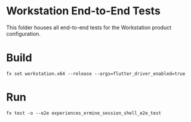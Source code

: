 Workstation End-to-End Tests
============================

This folder houses all end-to-end tests for the Workstation product configuration.

# Build

`fx set workstation.x64 --release --args=flutter_driver_enabled=true`

# Run

`fx test -o --e2e experiences_ermine_session_shell_e2e_test`
